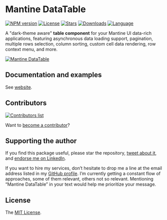 # Mantine DataTable

[![NPM version][npm-image]][npm-url]
[![License][license-image]][license-url]
[![Stars][stars-image]][repo-url]
[![Downloads][downloads-image]][npm-url]
[![Language][language-image]][repo-url]

A "dark-theme aware" **table component** for your Mantine UI data-rich applications, featuring asynchronous data loading support, pagination, multiple rows selection, column sorting, custom cell data rendering, row context menu, and more.

[![Mantine DataTable](https://user-images.githubusercontent.com/581999/187723353-0e082dbc-925b-4d0d-a14e-94c00073ee08.png)](https://icflorescu.github.io/mantine-datatable/)

## Documentation and examples

See [website](https://icflorescu.github.io/mantine-datatable/).

## Contributors

[![Contributors list](https://contrib.rocks/image?repo=icflorescu/mantine-datatable)](https://github.com/icflorescu/mantine-datatable/graphs/contributors)

Want to [become a contributor](https://icflorescu.github.io/mantine-datatable/contribute-and-support)? 

## Supporting the author

If you find this package useful, please star the repository, [tweet about it](http://twitter.com/share?text=Build%20data-rich%20React%20applications%20with%20Mantine%20DataTable&url=https%3A%2F%2Fgithub.com%2Ficflorescu%2Fmantine-datatable&hashtags=mantine%2Cdatatable%2Cdatagrid%2Creact&via=icflorescu), and [endorse me on LinkedIn](https://www.linkedin.com/in/icflorescu).

If you want to hire my services, don’t hesitate to drop me a line at the email address listed in my [GitHub profile](https://github.com/icflorescu).
I’m currently getting a constant flow of approaches, some of them relevant, others not so relevant.
Mentioning “Mantine DataTable” in your text would help me prioritize your message.

## License

The [MIT License](https://github.com/icflorescu/mantine-datatable/blob/master/LICENSE).

[npm-url]: https://npmjs.org/package/mantine-datatable
[repo-url]: https://github.com/icflorescu/mantine-datatable
[license-url]: LICENSE
[npm-image]: https://img.shields.io/npm/v/mantine-datatable.svg?style=flat-square
[license-image]: http://img.shields.io/npm/l/mantine-datatable.svg?style=flat-square
[downloads-image]: http://img.shields.io/npm/dm/mantine-datatable.svg?style=flat-square
[stars-image]: https://img.shields.io/github/stars/icflorescu/mantine-datatable?style=flat-square
[language-image]: https://img.shields.io/github/languages/top/icflorescu/mantine-datatable?style=flat-square

